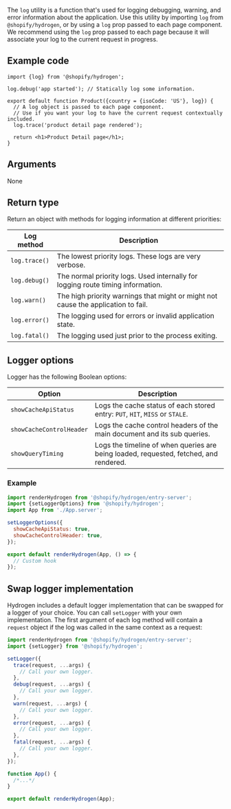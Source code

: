 <!-- This file is generated from source code in the Shopify/hydrogen repo. Edit the files in /packages/hydrogen/src/utilities/isServer and run 'yarn generate-docs' at the root of this repo. For more information, refer to https://github.com/Shopify/shopify-dev/blob/main/content/internal/operations/hydrogen-reference-docs.md. -->

The `log` utility is a function that's used for logging debugging, warning, and error information about the application. Use this utility by importing `log` from `@shopify/hydrogen`, or by using a `log` prop passed to each page component. We recommend using the `log` prop passed to each page because it will associate your log to the current request in progress.

## Example code

```tsx
import {log} from '@shopify/hydrogen';

log.debug('app started'); // Statically log some information.

export default function Product({country = {isoCode: 'US'}, log}) {
  // A log object is passed to each page component.
  // Use if you want your log to have the current request contextually included.
  log.trace('product detail page rendered');

  return <h1>Product Detail page</h1>;
}
```

## Arguments

None

## Return type

Return an object with methods for logging information at different priorities:

| Log method    | Description                                                                       |
| ------------- | --------------------------------------------------------------------------------- |
| `log.trace()` | The lowest priority logs. These logs are very verbose.                            |
| `log.debug()` | The normal priority logs. Used internally for logging route timing information.   |
| `log.warn()`  | The high priority warnings that might or might not cause the application to fail. |
| `log.error()` | The logging used for errors or invalid application state.                         |
| `log.fatal()` | The logging used just prior to the process exiting.                               |

## Logger options

Logger has the following Boolean options:

| Option                   | Description                                                                           |
| ------------------------ | ------------------------------------------------------------------------------------- |
| `showCacheApiStatus`     | Logs the cache status of each stored entry: `PUT`, `HIT`, `MISS` or `STALE`.          |
| `showCacheControlHeader` | Logs the cache control headers of the main document and its sub queries.              |
| `showQueryTiming`        | Logs the timeline of when queries are being loaded, requested, fetched, and rendered. |

### Example

```js
import renderHydrogen from '@shopify/hydrogen/entry-server';
import {setLoggerOptions} from '@shopify/hydrogen';
import App from './App.server';

setLoggerOptions({
  showCacheApiStatus: true,
  showCacheControlHeader: true,
});

export default renderHydrogen(App, () => {
  // Custom hook
});
```

## Swap logger implementation

Hydrogen includes a default logger implementation that can be swapped for a logger of your choice. You can call `setLogger` with your own implementation. The first argument of each log method will contain a `request` object if the log was called in the same context as a request:

```js
import renderHydrogen from '@shopify/hydrogen/entry-server';
import {setLogger} from '@shopify/hydrogen';

setLogger({
  trace(request, ...args) {
    // Call your own logger.
  },
  debug(request, ...args) {
    // Call your own logger.
  },
  warn(request, ...args) {
    // Call your own logger.
  },
  error(request, ...args) {
    // Call your own logger.
  },
  fatal(request, ...args) {
    // Call your own logger.
  },
});

function App() {
  /*...*/
}

export default renderHydrogen(App);
```
